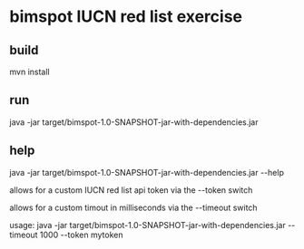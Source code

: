 # bimspot IUCN red list exercise

## build 

mvn install

## run 

java -jar target/bimspot-1.0-SNAPSHOT-jar-with-dependencies.jar

## help 

java -jar target/bimspot-1.0-SNAPSHOT-jar-with-dependencies.jar --help

allows for a custom IUCN red list api token via the --token switch

allows for a custom timout in milliseconds via the --timeout switch

usage: java -jar target/bimspot-1.0-SNAPSHOT-jar-with-dependencies.jar --timeout 1000 --token mytoken
